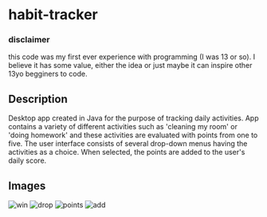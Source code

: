 # habit-tracker

### disclaimer
this code was my first ever experience with programming (I was 13 or so). I believe it has some value, either the idea or just maybe it can inspire other 13yo begginers to code. 

## Description
Desktop app created in Java for the purpose of tracking daily activities.
App contains a variety of different activities such as 'cleaning my room' or 'doing homework' and these activities are evaluated with points from one to five. The user interface consists of several drop-down menus having the activities as a choice. When selected, the points are added to the user's daily score.

## Images
![win](https://user-images.githubusercontent.com/103171391/224750752-ae253e51-86c4-4810-a715-ffb12a6f24ed.png)
![drop](https://user-images.githubusercontent.com/103171391/224750747-98e93390-035a-4d09-8eb8-1a46539d07ac.png)
![points](https://user-images.githubusercontent.com/103171391/224750749-78b6ae67-8ead-4ba5-87db-bf18bc61b6cf.png)
![add](https://user-images.githubusercontent.com/103171391/224750736-6ef04526-e5b0-4673-b36f-f9ce3696aa21.png)

